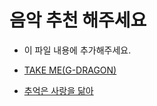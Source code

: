 # 음악 추천 해주세요

- 이 파일 내용에 추가해주세요.

- [TAKE ME(G-DRAGON)](https://www.youtube.com/watch?v=IgIqM68qvF0)
- [추억은 사랑을 닮아](https://www.youtube.com/watch?v=KaOzQqE-fwQ)

